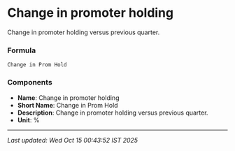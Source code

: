 # Change in promoter holding
Change in promoter holding versus previous quarter.

### Formula
```text
Change in Prom Hold
```


### Components
- **Name**: Change in promoter holding
- **Short Name**: Change in Prom Hold
- **Description**: Change in promoter holding versus previous quarter.
- **Unit**: %

---
*Last updated: Wed Oct 15 00:43:52 IST 2025*
